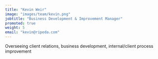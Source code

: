 ```yaml
---
title: "Kevin Weir"
image: "images/team/kevin.png"
jobtitle: "Business Development & Improvement Manager"
promoted: true
weight: 5
email: "kevin@ripeda.com"
---
```


Overseeing client relations, business development, internal/client process improvement
